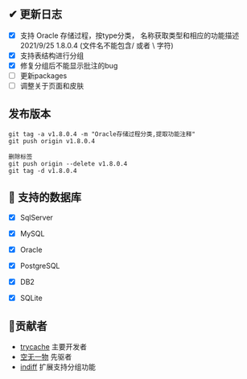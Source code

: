 ## ✔ 更新日志
- [x] 支持 Oracle 存储过程，按type分类， 名称获取类型和相应的功能描述 2021/9/25 1.8.0.4 (文件名不能包含/ 或者 \ 字符)
- [x] 支持表结构进行分组
- [x] 修复分组后不能显示批注的bug
- [ ] 更新packages
- [ ] 调整关于页面和皮肤
## 发布版本
```
git tag -a v1.8.0.4 -m "Oracle存储过程分类,提取功能注释"
git push origin v1.8.0.4

删除标签 
git push origin --delete v1.8.0.4
git tag -d v1.8.0.4
```
## 🎯 支持的数据库
- [x] SqlServer
- [x] MySQL
- [x] Oracle
- [x] PostgreSQL
- [x] DB2
- [x] SQLite


## 💪贡献者

- [trycache](https://gitee.com/trycache) 主要开发者
- [空无一物](https://gitee.com/dotnetchina/) 先驱者
- [indiff](https://github.com/indiff/) 扩展支持分组功能
